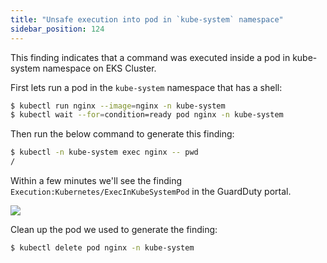 ```yaml
---
title: "Unsafe execution into pod in `kube-system` namespace"
sidebar_position: 124
---
```


This finding indicates that a command was executed inside a pod in kube-system namespace on EKS Cluster.

First lets run a pod in the `kube-system` namespace that has a shell:

```bash
$ kubectl run nginx --image=nginx -n kube-system
$ kubectl wait --for=condition=ready pod nginx -n kube-system
```

Then run the below command to generate this finding:

```bash
$ kubectl -n kube-system exec nginx -- pwd
/
```

Within a few minutes we'll see the finding `Execution:Kubernetes/ExecInKubeSystemPod` in the GuardDuty portal.

![](exec_finding.png)

Clean up the pod we used to generate the finding:

```bash
$ kubectl delete pod nginx -n kube-system
```
